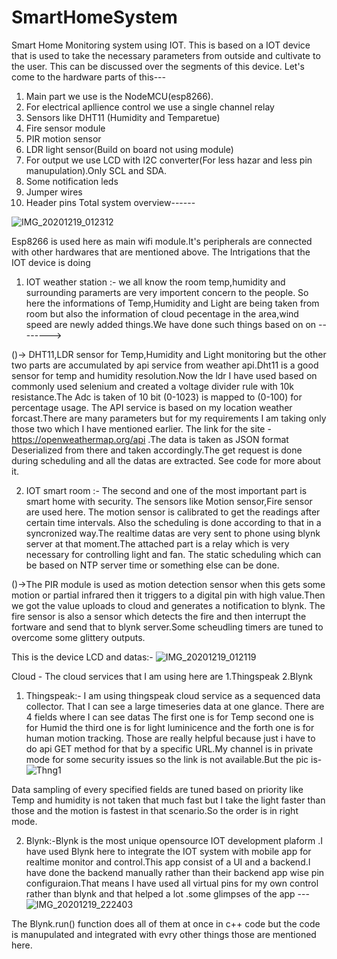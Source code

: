 # SmartHomeSystem
Smart Home Monitoring system using IOT.
This is based on a IOT device that is used to take the necessary parameters from outside and cultivate to the user.
This can be discussed over the segments of this device.
Let's come to the hardware parts of this--- 

1. Main part we use is the NodeMCU(esp8266). 
2. For electrical apllience control we use a single channel relay
3. Sensors like DHT11 (Humidity and Temparetue)
4. Fire sensor module
5. PIR motion sensor
6. LDR light sensor(Build on board not using module)
7. For output we use LCD with I2C converter(For less hazar and less pin manupulation).Only SCL and SDA.
8. Some notification leds
9. Jumper wires
10. Header pins
Total system overview------

![IMG_20201219_012312](https://user-images.githubusercontent.com/59107993/102655885-0aaf6280-4199-11eb-8800-92832c8b9e9f.jpg)


Esp8266 is used here as main wifi module.It's peripherals are connected with other hardwares that are mentioned above.
The Intrigations that the IOT device is doing 
1. IOT weather station :- we all know the room temp,humidity and surrounding paramerts are very importent concern to the people. So here the informations of Temp,Humidity and Light are being taken from room but also the information of cloud pecentage in the area,wind speed are newly added things.We have done such things based on
on -------->

()-> DHT11,LDR sensor for Temp,Humidity and Light monitoring but the other two parts are accumulated by api service from weather api.Dht11 is a good sensor for temp and humidity resolution.Now the ldr I have used based on commonly used selenium and created a voltage divider rule with 10k resistance.The Adc is taken of 10 bit (0-1023) is mapped to (0-100) for percentage usage.
The API service is based on my location weather forcast.There are many parameters but for my requirements I am taking only those two which I have mentioned earlier.
The link for the site - https://openweathermap.org/api .The data is taken as JSON format Deserialized from there and taken accordingly.The get request is done during scheduling and all the datas are extracted. See code for more about it.

2. IOT smart room :- The second and one of the most important part is  smart home with security. The sensors like Motion sensor,Fire sensor are used here. The motion sensor is calibrated to get the readings after certain time intervals. Also the scheduling is done according to that in a syncronized way.The realtime datas are very sent to phone using blynk server at that moment.The attached part is a relay which is very necessary for controlling light and fan.
The static scheduling which can be based on NTP server time or something else can be done.

()->The PIR module is used as motion detection sensor when this gets some motion or partial infrared then it triggers to a digital pin with high value.Then we got the value uploads to cloud and generates a notification to blynk. The fire sensor is also a sensor which detects the fire and then interrupt the fortware and send that to blynk server.Some scheudling timers are tuned to overcome some glittery outputs.

This is the device LCD and datas:-
![IMG_20201219_012119](https://user-images.githubusercontent.com/59107993/102694271-ecec0700-4245-11eb-947a-16439e033de9.jpg)



 Cloud - The cloud services that I am using here are 1.Thingspeak 2.Blynk 
1. Thingspeak:- I am using thingspeak cloud service as a sequenced data collector. That I can see a large timeseries data at one glance. There are 4 fields where I can see datas The first one is for Temp second one is for Humid the third one is for light luminicence and the forth one is for human motion tracking. Those are really helpful because just i have to do api GET method for that by a specific URL.My channel is in private mode for some security issues so the link is not available.But the pic is-
![Thng1](https://user-images.githubusercontent.com/59107993/102694441-0d689100-4247-11eb-8be3-505035188b35.PNG)

Data sampling of every specified fields are tuned based on priority like Temp and humidity is not taken that much fast but I take the light faster than those and the motion is fastest in that scenario.So the order is in right mode.

2. Blynk:-Blynk is the most unique opensource IOT development plaform .I have used Blynk here to integrate the IOT system with mobile app for realtime monitor and control.This app consist of a UI and a backend.I have done the backend manually rather than their backend app wise pin configuraion.That means I have used all virtual pins for my own control rather than blynk and that helped a lot .some glimpses of the app ---
![IMG_20201219_222403](https://user-images.githubusercontent.com/59107993/102697551-8cb48f80-425c-11eb-8702-d57e732c6a62.jpg)

The Blynk.run() function does all of them at once in c++ code but the code is manupulated and integrated with evry other things those are mentioned here.






